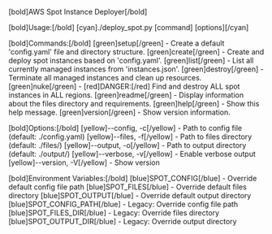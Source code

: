 [bold]AWS Spot Instance Deployer[/bold]

[bold]Usage:[/bold]
  [cyan]./deploy_spot.py [command] [options][/cyan]

[bold]Commands:[/bold]
  [green]setup[/green]      - Create a default 'config.yaml' file and directory structure.
  [green]create[/green]     - Create and deploy spot instances based on 'config.yaml'.
  [green]list[/green]       - List all currently managed instances from 'instances.json'.
  [green]destroy[/green]    - Terminate all managed instances and clean up resources.
  [green]nuke[/green]       - [red]DANGER:[/red] Find and destroy ALL spot instances in ALL regions.
  [green]readme[/green]     - Display information about the files directory and requirements.
  [green]help[/green]       - Show this help message.
  [green]version[/green]    - Show version information.

[bold]Options:[/bold]
  [yellow]--config, -c[/yellow]   - Path to config file (default: ./config.yaml)
  [yellow]--files, -f[/yellow]    - Path to files directory (default: ./files/)
  [yellow]--output, -o[/yellow]   - Path to output directory (default: ./output/)
  [yellow]--verbose, -v[/yellow]  - Enable verbose output
  [yellow]--version, -V[/yellow]  - Show version

[bold]Environment Variables:[/bold]
  [blue]SPOT_CONFIG[/blue]      - Override default config file path
  [blue]SPOT_FILES[/blue]       - Override default files directory
  [blue]SPOT_OUTPUT[/blue]      - Override default output directory
  [blue]SPOT_CONFIG_PATH[/blue] - Legacy: Override config file path
  [blue]SPOT_FILES_DIR[/blue]   - Legacy: Override files directory
  [blue]SPOT_OUTPUT_DIR[/blue]  - Legacy: Override output directory
